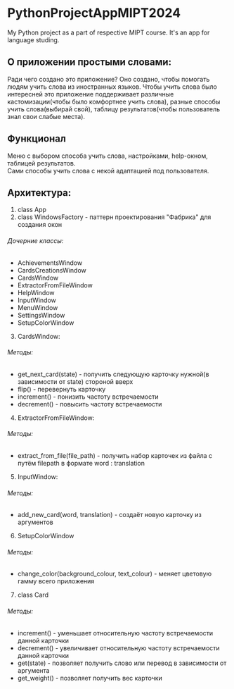 # PythonProjectAppMIPT2024
My Python project as a part of respective MIPT course. It's an app for language studing.  

## О приложении простыми словами:  
Ради чего создано это приложение? Оно создано, чтобы помогать людям учить слова из иностранных языков. Чтобы учить слова было интересней это приложение поддерживает различные кастомизации(чтобы было комфортнее учить слова), разные способы учить слова(выбирай свой), таблицу результатов(чтобы пользователь знал свои слабые места).  

## Функционал
Меню с выбором способа учить слова, настройками, help-окном, таблицей результатов.  
Сами способы учить слова с некой адаптацией под пользователя.  

## Архитектура:
1. class App
2. class WindowsFactory - паттерн проектирования "Фабрика" для создания окон
###### Дочерние классы:
- AchievementsWindow  
- CardsCreationsWindow 
- CardsWindow 
- ExtractorFromFileWindow 
- HelpWindow  
- InputWindow 
- MenuWindow
- SettingsWindow
- SetupColorWindow


3. CardsWindow:
###### Методы:
- get_next_card(state) - получить следующую карточку нужной(в зависимости от state) стороной вверх
- flip() - перевернуть карточку
- increment() - понизить частоту встречаемости
- decrement() - повысить частоту встречаемости 

4. ExtractorFromFileWindow:
###### Методы:
- extract_from_file(file_path) - получить набор карточек из файла с путём filepath в формате word : translation

5. InputWindow:
###### Методы:
- add_new_card(word, translation) - создаёт новую карточку из аргументов

6. SetupColorWindow
###### Методы:
- change_color(background_colour, text_colour) - меняет цветовую гамму всего приложения

7. class Card  
###### Методы:  
- increment() - уменьшает относительную частоту встречаемости данной карточки  
- decrement() - увеличивает относительную частоту встречаемости данной карточки
- get(state) - позволяет получить слово или перевод в зависимости от аргумента 
- get_weight() - позволяет получить вес карточки
